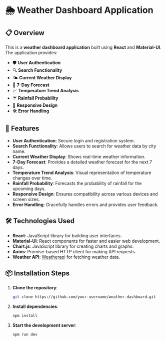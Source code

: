 # 🌦️ Weather Dashboard Application

## 📋 Overview

This is a **weather dashboard application** built using **React** and **Material-UI**. The application provides:
- 🛡️ **User Authentication**
- 🔍 **Search Functionality**
- 🌤️ **Current Weather Display**
- 📅 **7-Day Forecast**
- 📈 **Temperature Trend Analysis**
- ☔ **Rainfall Probability**
- 📱 **Responsive Design**
- 🛠️ **Error Handling**

## 🚀 Features

- **User Authentication**: Secure login and registration system.
- **Search Functionality**: Allows users to search for weather data by city name.
- **Current Weather Display**: Shows real-time weather information.
- **7-Day Forecast**: Provides a detailed weather forecast for the next 7 days.
- **Temperature Trend Analysis**: Visual representation of temperature changes over time.
- **Rainfall Probability**: Forecasts the probability of rainfall for the upcoming days.
- **Responsive Design**: Ensures compatibility across various devices and screen sizes.
- **Error Handling**: Gracefully handles errors and provides user feedback.

## 🛠️ Technologies Used

- **React**: JavaScript library for building user interfaces.
- **Material-UI**: React components for faster and easier web development.
- **Chart.js**: JavaScript library for creating charts and graphs.
- **Axios**: Promise-based HTTP client for making API requests.
- **Weather API**: [Weatherapi](https://www.weatherapi.com/) for fetching weather data.

## 📦 Installation Steps

1. **Clone the repository**:
    ```sh
    git clone https://github.com/your-username/weather-dashboard.git
    ```
2. **Install dependencies**:
    ```sh
    npm install
    ```
3. **Start the development server**:
    ```sh
    npm run dev
    ```
